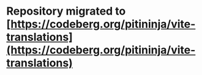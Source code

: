 # Repository migrated to [https://codeberg.org/pitininja/vite-translations](https://codeberg.org/pitininja/vite-translations)
